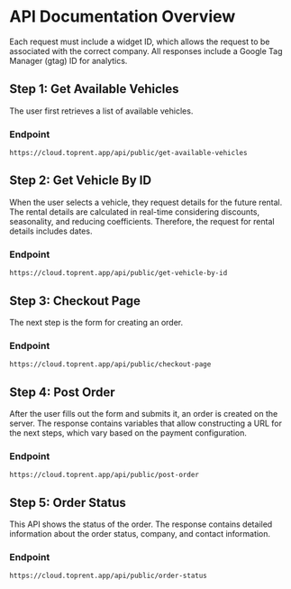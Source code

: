 # API Documentation Overview

Each request must include a widget ID, which allows the request to be associated with the correct company. All responses include a Google Tag Manager (gtag) ID for analytics.

## Step 1: Get Available Vehicles
The user first retrieves a list of available vehicles.

### Endpoint
`https://cloud.toprent.app/api/public/get-available-vehicles`

## Step 2: Get Vehicle By ID
When the user selects a vehicle, they request details for the future rental. The rental details are calculated in real-time considering discounts, seasonality, and reducing coefficients. Therefore, the request for rental details includes dates.

### Endpoint
`https://cloud.toprent.app/api/public/get-vehicle-by-id`

## Step 3: Checkout Page
The next step is the form for creating an order.

### Endpoint
`https://cloud.toprent.app/api/public/checkout-page`

## Step 4: Post Order
After the user fills out the form and submits it, an order is created on the server. The response contains variables that allow constructing a URL for the next steps, which vary based on the payment configuration.

### Endpoint
`https://cloud.toprent.app/api/public/post-order`


## Step 5: Order Status
This API shows the status of the order. The response contains detailed information about the order status, company, and contact information.

### Endpoint
`https://cloud.toprent.app/api/public/order-status`